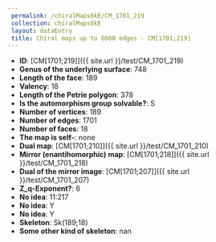```yaml
--- 
 permalink: /chiralMaps6kE/CM_1701_219 
 collection: chiralMaps6kE
 layout: dataEntry
 title: Chiral maps up to 6000 edges - CM[1701;219]
---
```


- **ID**: [CM[1701;219]]({{ site.url }}/test/CM_1701_219)
- **Genus of the underlying surface**: 748
- **Length of the face**: 189
- **Valency**: 18
- **Length of the Petrie polygon**: 378
- **Is the automorphism group solvable?**: S
- **Number of vertices**: 189
- **Number of edges**: 1701
- **Number of faces**: 18
- **The map is self-**: none
- **Dual map**: [CM[1701;210]]({{ site.url }}/test/CM_1701_210)
- **Mirror (enantihomorphic) map**: [CM[1701;218]]({{ site.url }}/test/CM_1701_218)
- **Dual of the mirror image**: [CM[1701;207]]({{ site.url }}/test/CM_1701_207)
- **Z_q-Exponent?**: 6
- **No idea**:  11:217
- **No idea**: Y
- **No idea**: Y
- **Skeleton**: Sk(189;18)
- **Some other kind of skeleton**: nan

